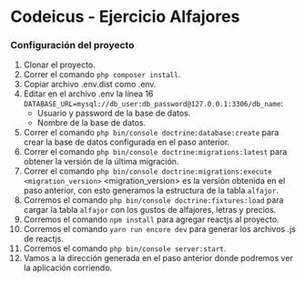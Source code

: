 # Codeicus - Ejercicio Alfajores

### Configuración del proyecto

1. Clonar el proyecto.
2. Correr el comando `php composer install`.
3. Copiar archivo .env.dist como .env.
4. Editar en el archivo .env la línea 16 `DATABASE_URL=mysql://db_user:db_password@127.0.0.1:3306/db_name`:
    - Usuario y password de la base de datos.
    - Nombre de la base de datos.
5. Correr el comando `php bin/console doctrine:database:create` para crear la base de datos configurada en el paso anterior.
6. Correr el comando `php bin/console doctrine:migrations:latest` para obtener la versión de la última migración.
7. Correr el comando `php bin/console doctrine:migrations:execute <migration_version>` <migration_version> es la versión obtenida en el paso anterior, con esto generamos la estructura de la tabla `alfajor`. 
8. Corremos el comando `php bin/console doctrine:fixtures:load` para cargar la tabla `alfajor` con los gustos de alfajores, letras y precios.
9. Corremos el comando `npm install` para agregar reactjs al proyecto.
10. Corremos el comando `yarn run encore dev` para generar los archivos .js de reactjs.
11. Corremos el comando `php bin/console server:start`.
12. Vamos a la dirección generada en el paso anterior donde podremos ver la aplicación corriendo.
